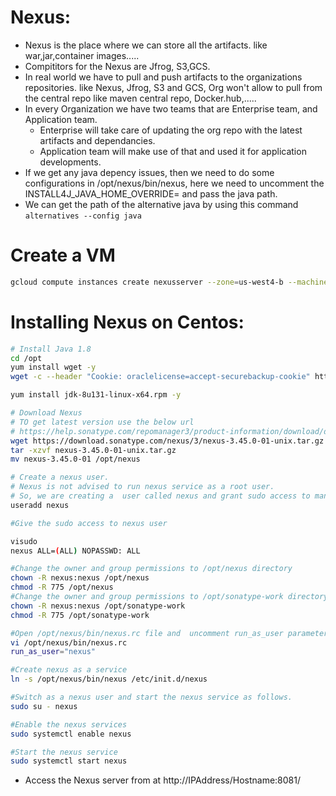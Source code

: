 # Nexus:
* Nexus is the place where we can store all the artifacts. like war,jar,container images.....
* Compititors for the Nexus are Jfrog, S3,GCS.
* In real world we have to pull and push artifacts to the organizations repositories. like Nexus, Jfrog, S3 and GCS, Org won't allow to pull from the central repo like maven central repo, Docker.hub,.....
* In every Organization we have two teams that are Enterprise team, and Application team.
  * Enterprise will take care of updating the org repo with the latest artifacts and dependancies.
  * Application team will make use of that and used it for application developments.
* If we get any java depency issues, then we need to do some configurations in /opt/nexus/bin/nexus, here we need to uncomment the INSTALL4J_JAVA_HOME_OVERRIDE= and pass the java path.
* We can get the path of the alternative java by using this command `alternatives --config java`
# Create a VM
```bash
gcloud compute instances create nexusserver --zone=us-west4-b --machine-type=e2-medium --create-disk=auto-delete=yes,boot=yes,device-name=nexus,image=projects/centos-cloud/global/images/centos-7-v20221206,mode=rw,size=20
```
# Installing Nexus on Centos:
```bash
# Install Java 1.8
cd /opt
yum install wget -y
wget -c --header "Cookie: oraclelicense=accept-securebackup-cookie" http://download.oracle.com/otn-pub/java/jdk/8u131-b11/d54c1d3a095b4ff2b6607d096fa80163/jdk-8u131-linux-x64.rpm

yum install jdk-8u131-linux-x64.rpm -y

# Download Nexus 
# TO get latest version use the below url
# https://help.sonatype.com/repomanager3/product-information/download/download-archives---repository-manager-3
wget https://download.sonatype.com/nexus/3/nexus-3.45.0-01-unix.tar.gz
tar -xzvf nexus-3.45.0-01-unix.tar.gz
mv nexus-3.45.0-01 /opt/nexus

# Create a nexus user.
# Nexus is not advised to run nexus service as a root user.
# So, we are creating a  user called nexus and grant sudo access to manage nexus services.
useradd nexus

#Give the sudo access to nexus user

visudo
nexus ALL=(ALL) NOPASSWD: ALL

#Change the owner and group permissions to /opt/nexus directory
chown -R nexus:nexus /opt/nexus
chmod -R 775 /opt/nexus
#Change the owner and group permissions to /opt/sonatype-work directory.
chown -R nexus:nexus /opt/sonatype-work
chmod -R 775 /opt/sonatype-work

#Open /opt/nexus/bin/nexus.rc file and  uncomment run_as_user parameter and set as nexus user.
vi /opt/nexus/bin/nexus.rc
run_as_user="nexus"

#Create nexus as a service
ln -s /opt/nexus/bin/nexus /etc/init.d/nexus

#Switch as a nexus user and start the nexus service as follows.
sudo su - nexus

#Enable the nexus services
sudo systemctl enable nexus

#Start the nexus service
sudo systemctl start nexus
```
* Access the Nexus server from at http://IPAddress/Hostname:8081/
